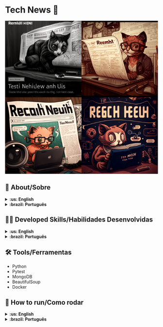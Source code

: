 # Tech News :newspaper:

![cover](./cover.png)

## :page_with_curl: About/Sobre

<details>
  <summary markdown="span"><strong>:us: English</strong></summary><br />

Python data science project developed by [Gustavo da Silva](https://www.linkedin.com/in/gustavocdn/) at the end of Section 2 and Computer Science Module of Trybe's Web Development course.

The project goal was develop a Web Crawler to scrape data directly from [Trybe's blog](https://blog.betrybe.com/). Storing the data in a MongoDB database and capable of doing some simple analysis with them.
<br />

</details>
<details>
  <summary markdown="span"><strong>:brazil: Português</strong></summary><br />

Projeto de Python e ciência de dados desenvolvido por [Gustavo da Silva](https://www.linkedin.com/in/gustavocdn/) ao final da Seção 2 do Módulo de Ciências de Computação do curso de Desenvolvimento Web da Trybe.

O objetivo do projeto foi desenvolver um Web Crawler para rapasgem de dados diretamente do [blog da Trybe](https://blog.betrybe.com/). Guardando os dandos em um banco de dados MongoDB e capaz de fazer algumas analises simples com eles.
<br />

</details>

## :man_technologist: Developed Skills/Habilidades Desenvolvidas

<details>
  <summary markdown="span"><strong>:us: English</strong></summary><br />

-   Use scraping techniques and tools.
-   Develop algorithms with Python.
-   I/O with Python.
-   Reading and writing tests with Pytest.
<br />
</details>

<details>
  <summary markdown="span"><strong>:brazil: Português</strong></summary><br />

-   Utilizar técnicas e ferramentas de raspagem de dados.
-   Desenvolver algoritmos com Python.
-   I/O com Python.
-   Leitura e escrita de testes com Pytest.

<br />
</details>

## :hammer_and_wrench: Tools/Ferramentas

-   Python
-   Pytest
-   MongoDB
-   BeautifulSoup
-   Docker

## :rocket: How to run/Como rodar

<details>
  <summary markdown="span"><strong>:us: English</strong></summary><br />
    
<details>
<summary markdown="span"><strong>:computer: Local</strong></summary><br />
            
**1 - Clone the repository and enter the project folder**
            
```bash
git clone git@github.com:gusttavocdn/tech_news.git && cd tech_news
```
**2 - Start a virtual environment and install dependencies**
            
```bash
python3 -m venv .venv && source .venv/bin/activate
pip install -r dev.requirements.txt
```
**3 - Start a container with the MongoDB database to store data**
            
```bash
docker run -d -p 27017:27017 --name tech-news-mongo mongo
```
            
**4 - Run the main script**
            
```bash
tech-news-analyzer
```

</details>

<details>
<summary markdown="span"><strong>:whale: Docker</strong></summary><br />
            
**1 - Clone the repository and enter the project folder**
            
```bash
git clone git@github.com:gusttavocdn/tech_news.git && cd tech_news
```

**2 - Start the containers**

```bash
docker-compose up -d
```

**3 - Run the main script**

```bash
docker exec -it tech-news-analyzer tech-news-analyzer
```

</details>
<br>
</details>

<details>
  <summary markdown="span"><strong>:brazil: Português</strong></summary><br />

  <details>
   <summary markdown="span"><strong>:computer: Local</strong></summary><br />
    
   **1 - Clone o repositório e entre na pasta do projeto**
    
   ```bash
    git clone git@github.com:gusttavocdn/tech_news.git && cd tech_news
   ```
   **2 - Inicie um ambiente virtual e faça instalação das dependencias**
        
   ```bash
    python3 -m venv .venv && source .venv/bin/activate
    pip install -r dev.requirements.txt
   ```
   **3 - Inicie um container com o banco de dados MongoDB para guardar dados**
        
   ```bash
    docker run -d -p 27017:27017 --name tech-news-mongo mongo
   ```

**4 - Execute o script principal**

```bash
 tech-news-analyzer
```

  </details>
  <details>
   <summary markdown="span"><strong>:whale: Docker</strong></summary><br />
        
   **1 - Clone o repositório e entre na pasta do projeto**
        
   ```bash
    git clone git@github.com:gusttavocdn/tech_news.git && cd tech_news
   ```

**2 - Inicie os containers**

```bash
 docker-compose up -d
```

**3 - Execute o script principal**

```bash
  docker exec -it tech-news-analyzer tech-news-analyzer
```

  </details>

</details>

<!-- ## :trophy: Grade/Nota -->
